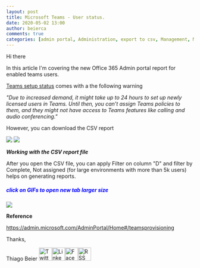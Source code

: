 ```yaml
---
layout: post
title: Microsoft Teams - User status.
date: 2020-05-02 13:00
author: beierca
comments: true
categories: [admin portal, Administration, export to csv, Management, Microsoft Teams, Tips]
---
```

Hi there

In this article I'm covering the new Office 365 Admin portal report for enabled teams users.

<a href="https://admin.microsoft.com/Adminportal/Home?source=applauncher#/teamsprovisioning">Teams‎ setup status</a> comes with a the following warning

<em>"Due to increased demand, it might take up to 24 hours to set up newly licensed users in ‎Teams‎. Until then, you can’t assign ‎Teams‎ policies to them, and they might not have access to ‎Teams‎ features like calling and audio conferencing."</em>

However, you can download the CSV report

<img style="max-width:100%;" src="https://thiagobeierblog.blob.core.windows.net/posts/o365/teams/7/2.png" />

<img style="max-width:100%;" src="https://thiagobeierblog.blob.core.windows.net/posts/o365/teams/7/5.png" />

<em><strong>Working with the CSV report file</strong></em>

After you open the CSV file, you can apply Filter on column "D" and filter by Complete, Not assigned (for large environments with more than 5k users) helps on generating reports.
<h5><span style="color:#0000ff;"><em><strong>click on GIFs to open new tab larger size</strong></em></span></h5>
<a href="https://thiagobeierblog.blob.core.windows.net/posts/o365/teams/GIFS/2.gif" target="_blank" rel="noopener"><img style="max-width:100%;" src="https://thiagobeierblog.blob.core.windows.net/posts/o365/teams/GIFS/2.gif" /></a>

<strong>Reference</strong>

https://admin.microsoft.com/AdminPortal/Home#/teamsprovisioning

Thanks,

Thiago Beier
<a href="https://twitter.com/thiagobeier"><img title="Twitter" src="https://socialmediawidgets.files.wordpress.com/2014/03/twitter1.png" alt="Twitter" width="35" height="35" /></a><a href="https://www.linkedin.com/in/tbeier/"><img title="LinkedIn" src="https://socialmediawidgets.files.wordpress.com/2014/03/linkedin1.png" alt="LinkedIn" width="35" height="35" /></a><a href="https://www.facebook.com/TheBeier/"><img title="Facebook" src="https://socialmediawidgets.files.wordpress.com/2014/03/facebook1.png" alt="Facebook" width="35" height="35" /></a><a href="https://thiagobeier.wordpress.com/feed/"><img title="RSS" src="https://socialmediawidgets.files.wordpress.com/2014/03/rss1.png" alt="RSS" width="35" height="35" /></a>

&nbsp;

&nbsp;

&nbsp;
